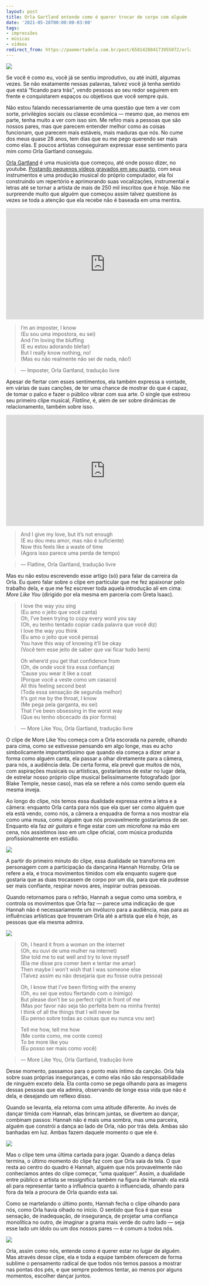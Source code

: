 ```yaml
---
layout: post
title: Orla Gartland entende como é querer trocar de corpo com alguém
date: '2021-05-28T00:00:00-03:00'
tags:
- impressões
- músicas
- vídeos
redirect_from: https://paomortadela.com.br/post/658142884173955072/orla-gartland-entende-como-%C3%A9-querer-trocar-de
---
```

![](https://64.media.tumblr.com/dca511a3ec2204a2b46d190702a766c7/94bcbfbf19f0c755-15/s540x810/e2e4cedb25439881174bf61bf2923eb2f0618596.png)

Se você é como eu, você já se sentiu improdutivo, ou até inútil, algumas vezes. Se não exatamente nessas palavras, talvez você já tenha sentido que está “ficando para trás”, vendo pessoas ao seu redor seguirem em frente e conquistarem espaços ou objetivos que você sempre quis.

Não estou falando necessariamente de uma questão que tem a ver com sorte, privilégios sociais ou classe econômica — mesmo que, ao menos em parte, tenha muito a ver com isso sim. Me refiro mais a pessoas que são nossos pares, mas que parecem entender melhor como as coisas funcionam, que parecem mais estáveis, mais maduras que nós. No cume dos meus quase 28 anos, tem dias que eu me pego querendo ser mais como elas. E poucos artistas conseguiram expressar esse sentimento para mim como Orla Gartland conseguiu.

[Orla Gartland](https://href.li/?https://www.youtube.com/channel/UCePJhYKT0qg7u3oxSw_laXw) é uma musicista que começou, até onde posso dizer, no youtube. [Postando pequenos vídeos gravados em seu quarto](https://href.li/?https://www.youtube.com/watch?v=ixeffqixfZQ), com seus instrumentos e uma produção musical do próprio computador, ela foi construindo um repertório e aprimorando suas vocalizações, instrumental e letras até se tornar a artista de mais de 250 mil inscritos que é hoje. Não me surpreende muito que alguém que começou assim talvez questione às vezes se toda a atenção que ela recebe não é baseada em uma mentira.

<iframe id="youtube_iframe" src="https://www.youtube.com/embed/9zjImimUmdA?feature=oembed&amp;enablejsapi=1&amp;origin=https://safe.txmblr.com&amp;wmode=opaque" allow="accelerometer; autoplay; clipboard-write; encrypted-media; gyroscope; picture-in-picture" allowfullscreen="" width="540" height="303" frameborder="0"></iframe>

> I’m an imposter, I know  
> (Eu sou uma impostora, eu sei)  
> And I’m loving the bluffing  
> (E eu estou adorando blefar)  
> But I really know nothing, no!  
> (Mas eu não realmente não sei de nada, não!)

> — Imposter, Orla Gartland, tradução livre

Apesar de flertar com esses sentimentos, ela também expressa a vontade, em várias de suas canções, de ter uma chance de mostrar do que é capaz, de tomar o palco e fazer o público vibrar com sua arte. O single que estreou seu primeiro clipe musical, _Flatline_, é, além de ser sobre dinâmicas de relacionamento, também sobre isso.

<iframe id="youtube_iframe" src="https://www.youtube.com/embed/FfXHfP9d7OA?feature=oembed&amp;enablejsapi=1&amp;origin=https://safe.txmblr.com&amp;wmode=opaque" allow="accelerometer; autoplay; clipboard-write; encrypted-media; gyroscope; picture-in-picture" allowfullscreen="" width="540" height="303" frameborder="0"></iframe>

> And I give my love, but it’s not enough  
> (E eu dou meu amor, mas não é suficiente)  
> Now this feels like a waste of time  
> (Agora isso parece uma perda de tempo)

> — Flatline, Orla Gartland, tradução livre

Mas eu não estou escrevendo esse artigo (só) para falar da carreira da Orla. Eu quero falar sobre o clipe em particular que me fez apaixonar pelo trabalho dela, e que me fez escrever toda aquela introdução ali em cima: _More Like You_ (dirigido por ela mesma em parceria com Greta Isaac).

> I love the way you sing  
> (Eu amo o jeito que você canta)  
> Oh, I’ve been trying to copy every word you say  
> (Oh, eu tenho tentado copiar cada palavra que você diz)  
> I love the way you think  
> (Eu amo o jeito que você pensa)  
> You have this way of knowing it’ll be okay  
> (Você tem esse jeito de saber que vai ficar tudo bem)  
>   
> Oh where’d you get that confidence from  
> (Oh, de onde você tira essa confiança)  
> ‘Cause you wear it like a coat  
> (Porque você a veste como um casaco)  
> All this feeling second best  
> (Toda essa sensação de segunda melhor)  
> It’s got me by the throat, I know  
> (Me pega pela garganta, eu sei)  
> That I’ve been obsessing in the worst way  
> (Que eu tenho obcecado da pior forma)

> — More Like You, Orla Gartland, tradução livre

O clipe de More Like You começa com a Orla escorada na parede, olhando para cima, como se estivesse pensando em algo longe, mas eu acho simbolicamente importantíssimo que quando ela começa a dizer amar a forma como alguém canta, ela passar a olhar diretamente para a câmera, para nós, a audiência dela. De certa forma, ela prevê que muitos de nós, com aspirações musicais ou artísticas, gostaríamos de estar no lugar dela, de estrelar nosso próprio clipe musical belissimamente fotografado (por Blake Temple, nesse caso), mas ela se refere a nós como sendo quem ela mesma inveja.

Ao longo do clipe, nós temos essa dualidade expressa entre a letra e a câmera: enquanto Orla canta para nós que ela quer ser como alguém que ela está vendo, como nós, a câmera a enquadra de forma a nos mostrar ela como uma musa, como alguém que nós provavelmente gostaríamos de ser. Enquanto ela faz _air guitars_ e finge estar com um microfone na mão em cena, nós assistimos isso em um clipe oficial, com música produzida profissionalmente em estúdio.

![](https://64.media.tumblr.com/1f9d2eb08f40a326a6a521961ce460a8/94bcbfbf19f0c755-3f/s540x810/95a56d136595682d27cc3dbaeea50f15053bd962.png)

A partir do primeiro minuto do clipe, essa dualidade se transforma em personagem com a participação da dançarina Hannah Hornsby. Orla se refere a ela, e troca movimentos tímidos com ela enquanto sugere que gostaria que as duas trocassem de corpo por um dia, para que ela pudesse ser mais confiante, respirar novos ares, inspirar outras pessoas.

Quando retornamos para o refrão, Hannah a segue como uma sombra, e controla os movimentos que Orla faz — parece uma indicação de que Hannah não é necessariamente um invólucro para a audiência, mas para as influências artísticas que trouxeram Orla até a artista que ela é hoje, as pessoas que ela mesma admira.

![](https://64.media.tumblr.com/bb46f6637a34169a808c02829e4dc4a3/94bcbfbf19f0c755-93/s540x810/da69c77934448e20319ca08c52d68452445cd9b1.png)

> Oh, I heard it from a woman on the internet  
> (Oh, eu ouvi de uma mulher na internet)  
> She told me to eat well and try to love myself  
> (Ela me disse pra comer bem e tentar me amar)  
> Then maybe I won’t wish that I was someone else  
> (Talvez assim eu não desejaria que eu fosse outra pessoa)  
>   
> Oh, I know that I’ve been flirting with the enemy  
> (Oh, eu sei que estou flertando com o inimigo)  
> But please don’t be so perfect right in front of me  
> (Mas por favor não seja tão perfeita bem na minha frente)  
> I think of all the things that I will never be  
> (Eu penso sobre todas as coisas que eu nunca vou ser)  
>   
> Tell me how, tell me how  
> (Me conte como, me conte como)  
> To be more like you  
> (Eu posso ser mais como você)

> — More Like You, Orla Gartland, tradução livre

Desse momento, passamos para o ponto mais íntimo da canção. Orla fala sobre suas próprias inseguranças, e como elas não são responsabilidade de ninguém exceto dela. Ela conta como se pega olhando para as imagens dessas pessoas que ela admira, observando de longe essa vida que não é dela, e desejando um reflexo disso.

Quando se levanta, ela retorna com uma atitude diferente. Ao invés de dançar tímida com Hannah, elas brincam juntas, se divertem ao dançar, combinam passos: Hannah não é mais uma sombra, mas uma parceira, alguém que constrói a dança ao lado de Orla, não por trás dela. Ambas são banhadas em luz. Ambas fazem daquele momento o que ele é.

![](https://64.media.tumblr.com/ae1f0360e55264240c25dfcbbcd0f570/94bcbfbf19f0c755-de/s540x810/34935c6900958890a2a2a18fcc41582792f77d61.png)

Mas o clipe tem uma última cartada para jogar. Quando a dança delas termina, o último momento do clipe faz com que Orla saia da tela. O que resta ao centro do quadro é Hannah, alguém que nós provavelmente não conhecíamos antes do clipe começar, “uma qualquer”. Assim, a dualidade entre público e artista se ressignifica também na figura de Hannah: ela está ali para representar tanto a influência quanto à influenciada, olhando para fora da tela a procura de Orla quando esta sai.

Como se martelando o último ponto, Hannah fecha o clipe olhando para nós, como Orla havia olhado no início. O sentido que fica é que essa sensação, de inadequação, de insegurança, de projetar uma confiança monolítica no outro, de imaginar a grama mais verde do outro lado — seja esse lado um ídolo ou um dos nossos pares — é comum a todos nós.

![](https://64.media.tumblr.com/432a28e0bc031c62f352082070c4cb28/94bcbfbf19f0c755-f6/s540x810/5793c2e5ad9afaa496bc17c353a83adaa79b2adf.png)

Orla, assim como nós, entende como é querer estar no lugar de alguém. Mas através desse clipe, ela e toda a equipe também oferecem de forma sublime o pensamento radical de que todos nós temos passos a mostrar nas pontas dos pés, e que sempre podemos tentar, ao menos por alguns momentos, escolher dançar juntos.

